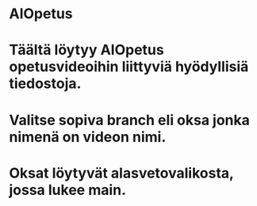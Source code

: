 # AIOpetus
# Täältä löytyy AIOpetus opetusvideoihin liittyviä hyödyllisiä tiedostoja. 
# Valitse sopiva branch eli oksa jonka nimenä on videon nimi.
# Oksat löytyvät alasvetovalikosta, jossa lukee main.
